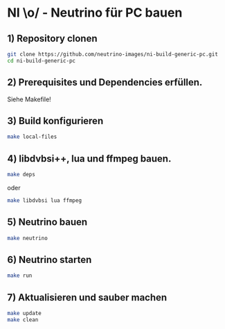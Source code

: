 # NI \o/ - Neutrino für PC bauen #

## 1) Repository clonen
```bash
git clone https://github.com/neutrino-images/ni-build-generic-pc.git
cd ni-build-generic-pc
```

## 2) Prerequisites und Dependencies erfüllen.
Siehe Makefile!


## 3) Build konfigurieren
```bash
make local-files
```

## 4) libdvbsi++, lua und ffmpeg bauen.
```bash
make deps
```
oder
```bash
make libdvbsi lua ffmpeg
```

## 5) Neutrino bauen
```bash
make neutrino
```

## 6) Neutrino starten
```bash
make run
```

## 7) Aktualisieren und sauber machen
```bash
make update
make clean
```
